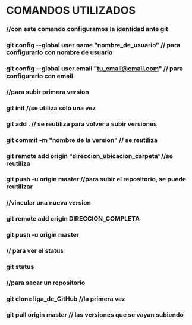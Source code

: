 #  COMANDOS UTILIZADOS
### //con este comando configuramos la identidad ante git
### git config --global user.name "nombre_de_usuario" // para configurarlo con nombre de usuario
### git config --global user.email "tu_email@email.com" // para configurarlo con email
### //para subir primera version
### git init //se utiliza solo una vez
### git add . // se reutiliza para volver a subir versiones
### git commit -m "nombre de la version" // se reutiliza
### git remote add origin "direccion_ubicacion_carpeta"//se reutiliza
### git push -u origin master //para subir el repositorio, se puede reutilizar

### //vincular una nueva version
### git remote add origin DIRECCION_COMPLETA
### git push -u origin master

### // para ver el status
### git status

### //para sacar un repositorio
### git clone liga_de_GitHub //la primera vez
### git pull origin master // las versiones que se vayan subiendo
